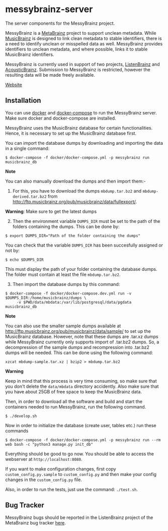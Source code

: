 messybrainz-server
==================

The server components for the MessyBrainz project.

MessyBrainz is a [MetaBrainz](https://metabrainz.org) project to support unclean metadata. While
[MusicBrainz](https://musicbrainz.org) is designed to link clean metadata to stable identifiers,
there is a need to identify unclean or misspelled data as well. MessyBrainz provides identifiers to
unclean metadata, and where possible, links it to stable MusicBrainz identifiers.

MessyBrainz is currently used in support of two projects, [ListenBrainz](https://listenbrainz.org)
and [AcousticBrainz](https://acousticbrainz.org). Submission to MessyBrainz is restricted, however
the resulting data will be made freely available.

[Website](https://messybrainz.org)

## Installation

You can use [docker](https://www.docker.com/) and [docker-compose](https://docs.docker.com/compose/)
to run the MessyBrainz server. Make sure docker and docker-compose are installed.

MessyBrainz uses the MusicBrainz database for certain functionalities. Hence, it is necessary
to set up the MusicBrainz database first.

You can import the database dumps by downloading and importing the data in
a single command:

    $ docker-compose -f docker/docker-compose.yml -p messybrainz run musicbrainz_db

**Note**

You can also manually download the dumps and then import them:-

1. For this, you have to download the dumps ``mbdump.tar.bz2`` and ``mbdump-derived.tar.bz2``
from http://ftp.musicbrainz.org/pub/musicbrainz/data/fullexport/.

**Warning**: Make sure to get the latest dumps

2. Then the environment variable ``DUMPS_DIR`` must be set to the path of the
folders containing the dumps. This can be done by:

```
$ export DUMPS_DIR="Path of the folder containing the dumps"
```

You can check that the variable ``DUMPS_DIR`` has been succesfully assigned or not by:

```
$ echo $DUMPS_DIR
```

This must display the path of your folder containing the database dumps. The folder must contain at least the file    ``mbdump.tar.bz2``.

3. Then import the database dumps by this command:

```
$ docker-compose -f docker/docker-compose.dev.yml run -v $DUMPS_DIR:/home/musicbrainz/dumps \
     -v $PWD/data/mbdata:/var/lib/postgresql/data/pgdata musicbrainz_db
```

**Note**

You can also use the smaller sample dumps available at http://ftp.musicbrainz.org/pub/musicbrainz/data/sample/
to set up the MusicBrainz database. However, note that these dumps are .tar.xz
dumps while MessyBrainz currently only supports import of .tar.bz2 dumps.
So, a decompression of the sample dumps and recompression into .tar.bz2 dumps
will be needed. This can be done using the following command:

    xzcat mbdump-sample.tar.xz | bzip2 > mbdump.tar.bz2

**Warning**

Keep in mind that this process is very time consuming, so make sure that you don't delete the ``data/mbdata`` directory accidently. Also make sure that you have about 25GB of free space to keep the MusicBrainz data.


Then, in order to download all the software and build and start the containers needed to run
MessyBrainz, run the following command.

    $ ./develop.sh

Now in order to initialize the database (create user, tables etc.) run these commands

    $ docker-compose -f docker/docker-compose.yml -p messybrainz run --rm web bash -c "python3 manage.py init_db"

Everything should be good to go now. You should be able to access the webserver at `http://localhost:8080`.

If you want to make configuration changes, first copy `custom_config.py.sample` to `custom_config.py`
and then make your config changes in the `custom_config.py` file.

Also, in order to run the tests, just use the command: `./test.sh`.

## Bug Tracker

MessyBrainz bugs should be reported in the ListenBrainz project of the MetaBrainz bug tracker
[here](https://tickets.metabrainz.org).
